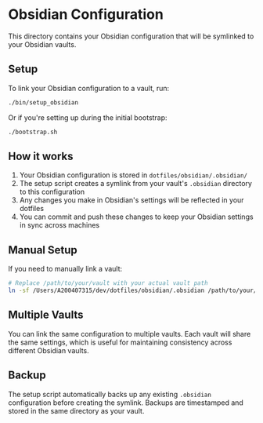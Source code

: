 # Obsidian Configuration

This directory contains your Obsidian configuration that will be symlinked to your Obsidian vaults.

## Setup

To link your Obsidian configuration to a vault, run:

```bash
./bin/setup_obsidian
```

Or if you're setting up during the initial bootstrap:

```bash
./bootstrap.sh
```

## How it works

1. Your Obsidian configuration is stored in `dotfiles/obsidian/.obsidian/`
2. The setup script creates a symlink from your vault's `.obsidian` directory to this configuration
3. Any changes you make in Obsidian's settings will be reflected in your dotfiles
4. You can commit and push these changes to keep your Obsidian settings in sync across machines

## Manual Setup

If you need to manually link a vault:

```bash
# Replace /path/to/your/vault with your actual vault path
ln -sf /Users/A200407315/dev/dotfiles/obsidian/.obsidian /path/to/your/vault/.obsidian
```

## Multiple Vaults

You can link the same configuration to multiple vaults. Each vault will share the same settings, which is useful for maintaining consistency across different Obsidian vaults.

## Backup

The setup script automatically backs up any existing `.obsidian` configuration before creating the symlink. Backups are timestamped and stored in the same directory as your vault.
